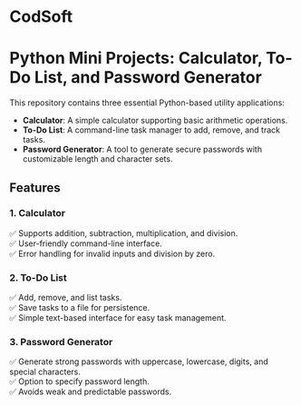 # CodSoft     
# Python Mini Projects: Calculator, To-Do List, and Password Generator      
      
This repository contains three essential Python-based utility applications:      
      
- **Calculator**: A simple calculator supporting basic arithmetic operations.        
- **To-Do List**: A command-line task manager to add, remove, and track tasks.        
- **Password Generator**: A tool to generate secure passwords with customizable length and character sets.        
        
## Features        
      
### 1. Calculator        
✅ Supports addition, subtraction, multiplication, and division.        
✅ User-friendly command-line interface.        
✅ Error handling for invalid inputs and division by zero.        
      
### 2. To-Do List        
✅ Add, remove, and list tasks.        
✅ Save tasks to a file for persistence.        
✅ Simple text-based interface for easy task management.        
      
### 3. Password Generator        
✅ Generate strong passwords with uppercase, lowercase, digits, and special characters.        
✅ Option to specify password length.        
✅ Avoids weak and predictable passwords.        
      

